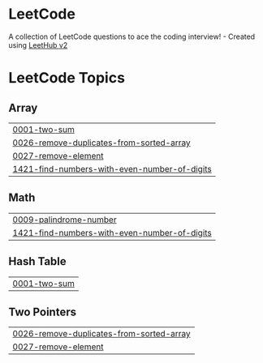 # LeetCode
A collection of LeetCode questions to ace the coding interview! - Created using [LeetHub v2](https://github.com/arunbhardwaj/LeetHub-2.0)

<!---LeetCode Topics Start-->
# LeetCode Topics
## Array
|  |
| ------- |
| [0001-two-sum](https://github.com/rishabhrm/LeetCode/tree/master/0001-two-sum) |
| [0026-remove-duplicates-from-sorted-array](https://github.com/rishabhrm/LeetCode/tree/master/0026-remove-duplicates-from-sorted-array) |
| [0027-remove-element](https://github.com/rishabhrm/LeetCode/tree/master/0027-remove-element) |
| [1421-find-numbers-with-even-number-of-digits](https://github.com/rishabhrm/LeetCode/tree/master/1421-find-numbers-with-even-number-of-digits) |
## Math
|  |
| ------- |
| [0009-palindrome-number](https://github.com/rishabhrm/LeetCode/tree/master/0009-palindrome-number) |
| [1421-find-numbers-with-even-number-of-digits](https://github.com/rishabhrm/LeetCode/tree/master/1421-find-numbers-with-even-number-of-digits) |
## Hash Table
|  |
| ------- |
| [0001-two-sum](https://github.com/rishabhrm/LeetCode/tree/master/0001-two-sum) |
## Two Pointers
|  |
| ------- |
| [0026-remove-duplicates-from-sorted-array](https://github.com/rishabhrm/LeetCode/tree/master/0026-remove-duplicates-from-sorted-array) |
| [0027-remove-element](https://github.com/rishabhrm/LeetCode/tree/master/0027-remove-element) |
<!---LeetCode Topics End-->